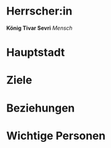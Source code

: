 # Herrscher:in
**König Tivar Sevri**
*Mensch*

# Hauptstadt

# Ziele

# Beziehungen

# Wichtige Personen